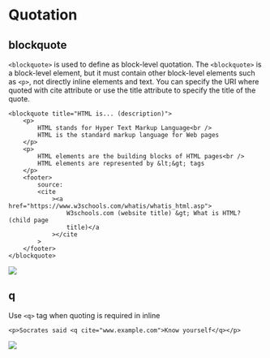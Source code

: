 # Quotation

## blockquote

`<blockquote>` is used to define as block-level quotation. The `<blockquote>` is a block-level element, but it must contain other block-level elements such as `<p>`, not directly inline elements and text. You can specify the URI where quoted with cite attribute or use the title attribute to specify the title of the quote.

```markup
<blockquote title="HTML is... (description)">
    <p>
        HTML stands for Hyper Text Markup Language<br />
        HTML is the standard markup language for Web pages
    </p>
    <p>
        HTML elements are the building blocks of HTML pages<br />
        HTML elements are represented by &lt;&gt; tags
    </p>
    <footer>
        source:
        <cite
            ><a href="https://www.w3schools.com/whatis/whatis_html.asp">
                W3schools.com (website title) &gt; What is HTML? (child page
                title)</a
            ></cite
        >
    </footer>
</blockquote>
```

![](https://i.postimg.cc/CLsQhLW6/blockquote.png)



## q

Use `<q>` tag when quoting is required in inline

```markup
<p>Socrates said <q cite="www.example.com">Know yourself</q></p>
```

![](https://i.postimg.cc/vHb0Nwc7/q.png)

